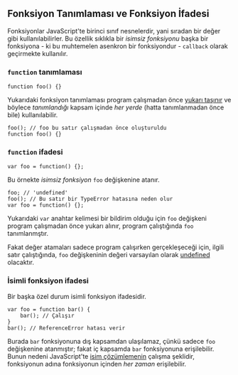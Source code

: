 ## Fonksiyon Tanımlaması ve Fonksiyon İfadesi

Fonksiyonlar JavaScript'te birinci sınıf nesnelerdir, yani sıradan bir değer
gibi kullanılabilirler. Bu özellik sıklıkla bir *isimsiz fonksiyonu* başka bir
fonksiyona - ki bu muhtemelen asenkron bir fonksiyondur - `callback` olarak
geçirmekte kullanılır.

### `function` tanımlaması

    function foo() {}

Yukarıdaki fonksiyon tanımlaması program çalışmadan önce 
[yukarı taşınır](#function.scopes) ve böylece *tanımlandığı* kapsam içinde 
*her yerde* (hatta tanımlanmadan önce bile) kullanılabilir.

    foo(); // foo bu satır çalışmadan önce oluşturuldu
    function foo() {}

### `function` ifadesi

    var foo = function() {};

Bu örnekte *isimsiz fonksiyon* `foo` değişkenine atanır.

    foo; // 'undefined'
    foo(); // Bu satır bir TypeError hatasına neden olur
    var foo = function() {};

Yukarıdaki `var` anahtar kelimesi bir bildirim olduğu için `foo` değişkeni
program çalışmadan önce yukarı alınır, program çalıştığında `foo` tanımlanmştır.

Fakat değer atamaları sadece program çalışırken gerçekleşeceği için, ilgili
satır çalıştığında, `foo` değişkeninin değeri varsayılan olarak
[undefined](#core.undefined) olacaktır.

### İsimli fonksiyon ifadesi

Bir başka özel durum isimli fonksiyon ifadesidir.

    var foo = function bar() {
        bar(); // Çalışır
    }
    bar(); // ReferenceError hatası verir

Burada `bar` fonksiyonuna dış kapsamdan ulaşılamaz, çünkü sadece `foo`
değişkenine atanmıştır; fakat iç kapsamda `bar` fonksiyonuna erişilebilir.
Bunun nedeni JavaScript'te [isim çözümlemenin](#function.scopes) çalışma
şeklidir, fonksiyonun adına fonksiyonun içinden *her zaman* erişilebilir.


